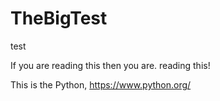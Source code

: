 TheBigTest
==========

test

If you are reading this then you are. reading this!

This is the Python, https://www.python.org/

